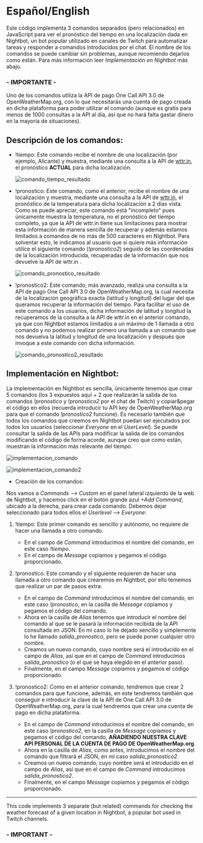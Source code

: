 # Español/English

Este código implementa 3 comandos separados (pero relacionados) en JavaScript para ver el pronóstico del tiempo en una localización dada en Nightbot, un bot popular utilizado en canales de Twitch para automatizar tareas y responder a comandos introducidos por el chat.
El nombre de los comandos se puede cambiar sin problemas, aunque recomiendo dejarlos como están. Para más información leer *Implementación en Nightbot* más abajo.

### - IMPORTANTE -

Uno de los comandos utiliza la API de pago One Call API 3.0 de OpenWeatherMap.org, con lo que necesitarás una cuenta de pago creada en dicha plataforma para poder utilizar el comando (aunque es gratis para menos de 1000 consultas a la API al día, así que no hará falta gastar dinero en la mayoría de situaciones).

## Descripción de los comandos:

  - !tiempo: Este comando recibe el nombre de una localización (por ejemplo, Alicante) y muestra, mediante una consulta a la API de [wttr.in](https://github.com/chubin/wttr.in), el pronóstico **ACTUAL** para dicha localización.

    ![comando_tiempo_resultado](https://i.imgur.com/1G5FttP.png)

  - !pronostico: Este comando, como el anterior, recibe el nombre de una localización y muestra, mediante una consulta a la API de [wttr.in](https://github.com/chubin/wttr.in), el pronóstico de la temperatura para dicha localización a 2 días vista. Como se puede apreciar, este comando está "incompleto" pues únicamente muestra la temperatura, no el pronóstico del tiempo completo, ya que la API de wttr.in tiene sus limitaciones para mostrar esta información de manera sencilla de recuperar y además estamos limitados a comandos de no más de 500 caracteres en Nightbot. Para solventar esto, le indicamos al usuario que si quiere más información utilice el siguiente comando (*!pronostico2*) seguido de las coordenadas de la localización introducida, recuperadas de la información que nos devuelve la API de wttr.in .
    
    ![comando_pronostico_resultado](https://i.imgur.com/CS7esXR.png)

  - !pronostico2: Este comando, más avanzado, realiza una consulta a la API de pago One Call API 3.0 de OpenWeatherMap.org, la cual necesita de la localización geográfica exacta (latitud y longitud) del lugar del que queramos recuperar la información del tiempo. Para facilitar el uso de este comando a los usuarios, dicha información de latitud y longitud la recuperamos de la consulta a la API de wttr.in en el anterior comando, ya que con Nightbot estamos limitados a un máximo de 1 llamada a otro comando y no podemos realizar primero una llamada a un comando que nos devuelva la latitud y longitud de una localización y después que invoque a este comando con dicha información.
    
    ![comando_pronostico2_resultado](https://i.imgur.com/DckxnVE.png) 

## Implementación en Nightbot:

La implementación en Nightbot es sencilla, únicamente tenemos que crear 5 comandos (los 3 expuestos aquí + 2 que realizarán la salida de los comandos *!pronostico* y *!pronostico2* por el chat de Twitch) y copiar&pegar el código en ellos (recuerda introducir tu API key de OpenWeatherMap.org para que el comando *!pronostico2* funcione). Es necesario también que todos los comandos que creemos en Nightbot puedan ser ejecutados por todos los usuarios (seleccionar *Everyone* en el *UserLevel*).
Se puede consultar la salida de las APIs para modificar la salida de los comandos modificando el código de forma acorde, aunque creo que como están, muestran la información más relevante del tiempo.

![implementacion_comando](https://i.imgur.com/sr8LPeR.png)

![implementacion_comando2](https://i.imgur.com/bFMWB0O.png)

- Creación de los comandos:

Nos vamos a *Commands --> Custom* en el panel lateral izquierdo de la web de Nightbot, y hacemos click en el botón grande azul *+Add Command*, ubicado a la derecha, para crear cada comando. Debemos dejar seleccionado para todos ellos el *Userlevel --> Everyone*:

  1. !tiempo: Este primer comando es sencillo y autónomo, no requiere de hacer una llamada a otro comando.
     - En el campo de *Command* introducimos el nombre del comando, en este caso *!tiempo*.
     - En el campo de *Message* copiamos y pegamos el código proporcionado.
  
  2. !pronostico: Este comando y el siguiente requieren de hacer una llamada a otro comando que crearemos en Nightbot, por ello tememos que realizar un par de pasos extra:
     - En el campo de *Command* introducimos el nombre del comando, en este caso *!pronostico*, en la casilla de *Message* copiamos y pegamos el código del comando.
     - Ahora en la casilla de *Alias* tenemos que introducir el nombre del comando al que se le pasará la información recibida de la API consultada en JSON. En mi caso lo he dejado sencillo y simplemente lo he llamado *salida_pronostico*, pero se puede poner cualquier otro nombre.
     - Creamos un nuevo comando, cuyo nombre será el introducido en el campo de *Alias*, así que en el campo de *Command* introducimos *salida_pronostico* (o el que se haya elegido en el anterior paso).
     - Finalmente, en el campo *Message* copiamos y pegamos el código proporcionado.
  
  3. !pronostico2: Como en el anterior comando, tendremos que crear 2 comandos para que funcione, además, en este tendremos también que conseguir e introducir la clave de la API de One Call API 3.0 de OpenWeatherMap.org, para la cual tendremos que crear una cuenta de pago en dicha plataforma.
     - En el campo de *Command* introducimos el nombre del comando, en este caso *!pronostico2*, en la casilla de *Message* copiamos y pegamos el código del comando, **AÑADIENDO NUESTRA CLAVE API PERSONAL DE LA CUENTA DE PAGO DE OpenWeatherMap.org**.
     - Ahora en la casilla de *Alias*, como antes, introducimos el nombre del comando que filtrará el JSON, en mi caso *salida_pronostico2*.
     - Creamos un nuevo comando, cuyo nombre será el introducido en el campo de *Alias*, así que en el campo de *Command* introducimos *salida_pronostico2*.
     - Finalmente, en el campo *Message* copiamos y pegamos el código proporcionado.

----------------

This code implements 3 separate (but related) commands for checking the weather forecast of a given location in Nightbot, a popular bot used in Twitch channels.

### - IMPORTANT -
